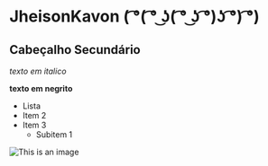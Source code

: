 # JheisonKavon ( ͡°( ͡° ͜ʖ( ͡° ͜ʖ ͡°)ʖ ͡°) ͡°)
## Cabeçalho Secundário
 
*texto em italico*

**texto em negrito**

* Lista
* Item 2
* Item 3
    * Subitem 1

![This is an image](https://myoctocat.com/assets/images/base-octocat.svg)
